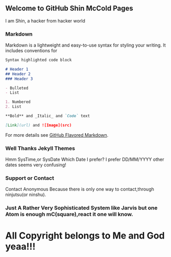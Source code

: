 ## Welcome to GitHub Shin McCold Pages


I am Shin, a hacker from hacker world 

### Markdown

Markdown is a lightweight and easy-to-use syntax for styling your writing. It includes conventions for

```markdown
Syntax highlighted code block

# Header 1
## Header 2
### Header 3

- Bulleted
- List

1. Numbered
2. List

**Bold** and _Italic_ and `Code` text

[Link](url) and ![Image](src)
```

For more details see [GitHub Flavored Markdown](https://guides.github.com/features/mastering-markdown/).

### Well Thanks Jekyll Themes

Hmm SysTime,or SysDate
Which Date I prefer?
I prefer DD/MM/YYYY
other dates seems very confusing!

### Support or Contact

Contact Anonymous
Because there is only one way to contact,through ninjutsu(or ninshu).

### Just A Rather Very Sophisticated System like Jarvis but one Atom is enough mC(square),react it one will know.
# All Copyright belongs to Me and God yeaa!!!
